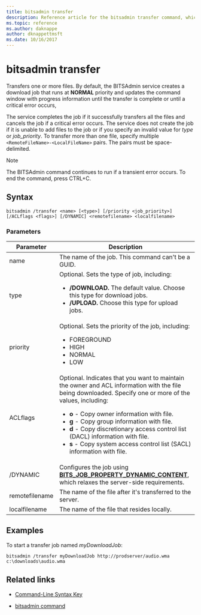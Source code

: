 ```yaml
---
title: bitsadmin transfer
description: Reference article for the bitsadmin transfer command, which transfers one or more files.
ms.topic: reference
ms.author: daknappe
author: dknappettmsft
ms.date: 10/16/2017
---
```


# bitsadmin transfer

Transfers one or more files. By default, the BITSAdmin service creates a download job that runs at **NORMAL** priority and updates the command window with progress information until the transfer is complete or until a critical error occurs,

The service completes the job if it successfully transfers all the files and cancels the job if a critical error occurs. The service does not create the job if it is unable to add files to the job or if you specify an invalid value for *type* or *job_priority*. To transfer more than one file, specify multiple `<RemoteFileName>-<LocalFileName>` pairs. The pairs must be space-delimited.

> [!NOTE]
> The BITSAdmin command continues to run if a transient error occurs. To end the command, press CTRL+C.

## Syntax

```
bitsadmin /transfer <name> [<type>] [/priority <job_priority>] [/ACLflags <flags>] [/DYNAMIC] <remotefilename> <localfilename>
```

### Parameters

| Parameter | Description |
| --------- | ----------- |
| name | The name of the job. This command can't be a GUID. |
| type | Optional. Sets the type of job, including:<ul><li>**/DOWNLOAD.** The default value. Choose this type for download jobs.</li><li>**/UPLOAD.** Choose this type for upload jobs.</li></ul> |
| priority | Optional. Sets the priority of the job, including:<ul><li>FOREGROUND</li><li>HIGH</li><li>NORMAL</li><li>LOW</li></ul> |
| ACLflags | Optional. Indicates that you want to maintain the owner and ACL information with the file being downloaded. Specify one or more of the values, including:<ul><li>**o** - Copy owner information with file.</li><li>**g** - Copy group information with file.</li><li>**d** - Copy discretionary access control list (DACL) information with file.</li><li>**s** - Copy system access control list (SACL) information with file.</li></ul> |
| /DYNAMIC | Configures the job using [**BITS_JOB_PROPERTY_DYNAMIC_CONTENT**](/windows/win32/api/bits5_0/ne-bits5_0-bits_job_property_id), which relaxes the server-side requirements. |
| remotefilename | The name of the file after it's transferred to the server. |
| localfilename | The name of the file that resides locally. |

## Examples

To start a transfer job named *myDownloadJob*:

```
bitsadmin /transfer myDownloadJob http://prodserver/audio.wma c:\downloads\audio.wma
```

## Related links

- [Command-Line Syntax Key](command-line-syntax-key.md)

- [bitsadmin command](bitsadmin.md)
